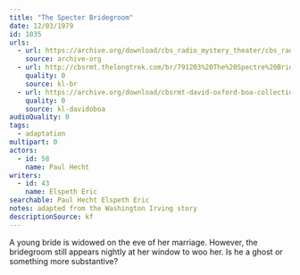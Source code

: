 ```yaml
---
title: "The Specter Bridegroom"
date: 12/03/1979
id: 1035
urls: 
  - url: https://archive.org/download/cbs_radio_mystery_theater/cbs_radio_mystery_theater-1001-1050.zip/cbs_radio_mystery_theater-1001-1050%2Fcbsrmt_1035_the_specter_bridegroom.mp3
    source: archive-org
  - url: http://cbsrmt.thelongtrek.com/br/791203%20The%20Spectre%20Bridegroom%20-%20WBBM.mp3
    quality: 0
    source: kl-br
  - url: https://archive.org/download/cbsrmt-david-oxford-boa-collection/CBSRMT-791203-1035-The-Spectre-Bridegroom-(128-48)_WBBM-JE-{BoA}.mp3
    quality: 0
    source: kl-davidoboa
audioQuality: 0
tags: 
  - adaptation
multipart: 0
actors:  
  - id: 58
    name: Paul Hecht
writers:  
  - id: 43
    name: Elspeth Eric
searchable: Paul Hecht Elspeth Eric
notes: adapted from the Washington Irving story
descriptionSource: kf
---
```

A young bride is widowed on the eve of her marriage. However, the bridegroom still appears nightly at her window to woo her. Is he a ghost or something more substantive?